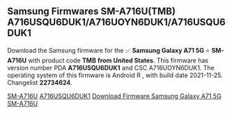 <h2>Samsung Firmwares SM-A716U(TMB) A716USQU6DUK1/A716UOYN6DUK1/A716USQU6DUK1</h2>
Download the Samsung firmware for the ✅ <strong>Samsung Galaxy A71 5G </strong> ⭐ <strong>SM-A716U</strong> with product code <strong>TMB</strong> <strong> from United States</strong>. This firmware has version number PDA <strong>A716USQU6DUK1</strong> and CSC A716UOYN6DUK1. The operating system of this firmware is Android R , with build date 2021-11-25. Changelist <strong>22734624</strong>.


[SM-A716U](https://samfirm.shop/samsung/model/SM-A716U)
[A716USQU6DUK1](https://samfirm.shop/samsung/pda/A716USQU6DUK1)
[Download Firmware Samsung Galaxy A71 5G SM-A716U](https://samfirm.shop/samsung/firmware/478387)
